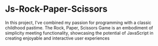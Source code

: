 # Js-Rock-Paper-Scissors
In this project, I've combined my passion for programming with a classic childhood pastime. The Rock, Paper, Scissors Game is an embodiment of simplicity meeting functionality, showcasing the potential of JavaScript in creating enjoyable and interactive user experiences

